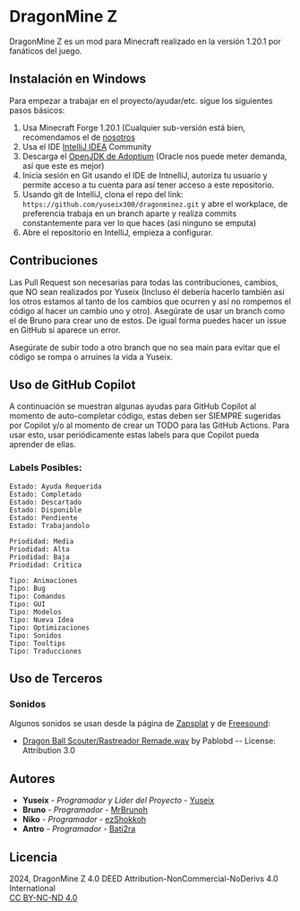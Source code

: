 # DragonMine Z

DragonMine Z es un mod para Minecraft realizado en la versión 1.20.1 por fanáticos del juego.

## Instalación en Windows

Para empezar a trabajar en el proyecto/ayudar/etc. sigue los siguientes pasos básicos:

1. Usa Minecraft Forge 1.20.1 (Cualquier sub-versión está bien, recomendamos el
   de [nosotros](https://github.com/yuseix300/dragonminez/releases/tag/v0.1.0-alpha)
2. Usa el IDE [IntelliJ IDEA](https://www.jetbrains.com/idea/download/) Community
3. Descarga el [OpenJDK de Adoptium](https://adoptium.net/temurin/releases/?version=17&os=windows) (Oracle nos puede
   meter demanda, así que este es mejor)
4. Inicia sesión en Git usando el IDE de IntnelliJ, autoriza tu usuario y permite acceso a tu cuenta para así tener
   acceso a este repositorio.
5. Usando git de IntelliJ, clona el repo del link: ``https://github.com/yuseix300/dragonminez.git`` y abre el workplace,
   de preferencia trabaja en un branch aparte y realiza commits constantemente para ver lo que haces (asi ninguno se
   emputa)
6. Abre el repositorio en IntelliJ, empieza a configurar.

## Contribuciones

Las Pull Request son necesarias para todas las contribuciones, cambios, que NO sean realizados por Yuseix (Incluso él
debería hacerlo también así los otros estamos al tanto de los cambios que ocurren y así no rompemos el código al hacer
un cambio uno y otro). Asegúrate de usar un branch como el de Bruno para crear uno de estos. De igual forma puedes hacer
un issue en GitHub si aparece un error.

Asegúrate de subir todo a otro branch que no sea main para evitar que el código se rompa o arruines la vida a Yuseix.

## Uso de GitHub Copilot

A continuación se muestran algunas ayudas para GitHub Copilot al momento de auto-completar código, estas deben ser
SIEMPRE sugeridas por Copilot y/o al momento de crear un TODO para las GitHub Actions.
Para usar esto, usar periódicamente estas labels para que Copilot pueda aprender de ellas.

### **Labels Posibles:**

    Estado: Ayuda Requerida
    Estado: Completado
    Estado: Descartado
    Estado: Disponible
    Estado: Pendiente
    Estado: Trabajandolo

    Priodidad: Media
    Priodidad: Alta
    Priodidad: Baja
    Priodidad: Crítica

    Tipo: Animaciones
    Tipo: Bug
    Tipo: Comandos
    Tipo: GUI
    Tipo: Modelos
    Tipo: Nueva Idea
    Tipo: Optimizaciones
    Tipo: Sonidos
    Tipo: Tooltips
    Tipo: Traducciones

## Uso de Terceros

### Sonidos

Algunos sonidos se usan desde la página de [Zapsplat](https://www.zapsplat.com/) y
de [Freesound](https://freesound.org/):

- [Dragon Ball Scouter/Rastreador Remade.wav](https://freesound.org/s/518004/) by Pablobd -- License: Attribution 3.0

## Autores

- **Yuseix** - *Programador y Líder del Proyecto* - [Yuseix](https://github.com/yuseix300)
- **Bruno** - *Programador* - [MrBrunoh](https://github.com/Bruneitor123)
- **Niko** - *Programador* - [ezShokkoh](https://github.com/Shokkoh)
- **Antro** - *Programador* - [Bati2ra](https://github.com/Bati2ra)

## Licencia

2024, DragonMine Z 4.0 DEED Attribution-NonCommercial-NoDerivs 4.0 International\
[CC BY-NC-ND 4.0](https://creativecommons.org/licenses/by-nc-nd/4.0/deed.en)
